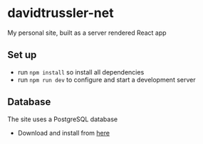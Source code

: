 # davidtrussler-net

My personal site, built as a server rendered React app

## Set up

- run `npm install` so install all dependencies
- run `npm run dev` to configure and start a development server

## Database

The site uses a PostgreSQL database

- Download and install from [here](https://www.postgresql.org/)
